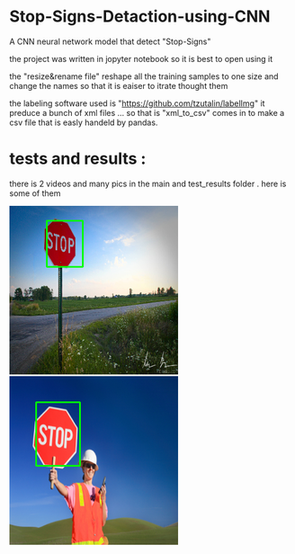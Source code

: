 # Stop-Signs-Detaction-using-CNN
A CNN neural network model that detect "Stop-Signs"

the project was written in jopyter notebook so it is best to open using it 

the "resize&rename file" reshape all the training samples to one size and change the names so that it is eaiser to itrate thought them 

the labeling software used is "https://github.com/tzutalin/labelImg"  it preduce a bunch of xml files ... so that is "xml_to_csv" comes in to make a csv file that is easly handeld by pandas.

# tests and results : 
there is 2 videos and many pics in the main and test_results folder . here is some of them 

![Alt text](test_results/X37.png?raw=true "tested_1")   ![Alt text](test_results/X55.png?raw=true "tested")









